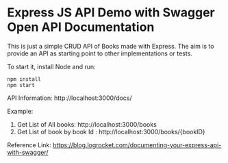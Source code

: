 # Express JS API Demo with Swagger Open API Documentation
This is just a simple CRUD API of Books made with Express. The aim is to provide an API as starting point to other implementations or tests.

To start it, install Node and run:

```
npm install
npm start
```

API Information: http://localhost:3000/docs/

Example:

1. Get List of All books: http://localhost:3000/books
2. Get List of book by book Id : http://localhost:3000/books/{bookID}

Reference Link:
https://blog.logrocket.com/documenting-your-express-api-with-swagger/
